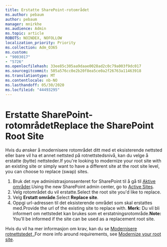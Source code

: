 ```yaml
---
title: Erstatte SharePoint-rotområdet
ms.author: pebaum
author: pebaum
manager: mnirkhe
ms.audience: Admin
ms.topic: article
ROBOTS: NOINDEX, NOFOLLOW
localization_priority: Priority
ms.collection: Adm_O365
ms.custom:
- "9003017"
- "5726"
ms.openlocfilehash: 33ee85c305aa9daae0028ad2c0c79a003f9dc017
ms.sourcegitcommit: 505a576cc0e2b20f8ea5ce0a2f26763a11463918
ms.translationtype: MT
ms.contentlocale: nb-NO
ms.lasthandoff: 05/30/2020
ms.locfileid: "44493295"
---
```

# <a name="replace-the-sharepoint-root-site"></a><span data-ttu-id="cdc91-102">Erstatte SharePoint-rotområdet</span><span class="sxs-lookup"><span data-stu-id="cdc91-102">Replace the SharePoint Root Site</span></span>
<span data-ttu-id="cdc91-103">Hvis du ønsker å modernisere rotområdet ditt med et eksisterende nettsted eller bare vil ha et annet nettsted på rotnettstedsnivå, kan du velge å erstatte (bytte) nettsteder.</span><span class="sxs-lookup"><span data-stu-id="cdc91-103">If you're looking to modernize your root site with an existing site or simply want to have a different site at the root site level, you can choose to replace (swap) sites.</span></span>

1. <span data-ttu-id="cdc91-104">Bruk det nye administrasjonssenteret for SharePoint til å gå til [Aktive områder](https://admin.microsoft.com/sharepoint?page=siteManagement&modern=true).</span><span class="sxs-lookup"><span data-stu-id="cdc91-104">Using the new SharePoint admin center, go to [Active Sites](https://admin.microsoft.com/sharepoint?page=siteManagement&modern=true).</span></span>
2. <span data-ttu-id="cdc91-105">Velg rotområdet du vil erstatte.</span><span class="sxs-lookup"><span data-stu-id="cdc91-105">Select the root site you'd like to replace.</span></span>
3. <span data-ttu-id="cdc91-106">Velg **Erstatt område**.</span><span class="sxs-lookup"><span data-stu-id="cdc91-106">Select **Replace site**.</span></span>
4. <span data-ttu-id="cdc91-107">Oppgi url-adressen til det eksisterende området som skal erstattes med.</span><span class="sxs-lookup"><span data-stu-id="cdc91-107">Provide the url of the existing site to replace with.</span></span> <span data-ttu-id="cdc91-108">**Merk:** Du vil bli informert om nettstedet kan brukes som et erstatningsrotområde.</span><span class="sxs-lookup"><span data-stu-id="cdc91-108">**Note:** You'll be informed if the site can be used as a replacement root site.</span></span>

<span data-ttu-id="cdc91-109">Hvis du vil ha mer informasjon om krav, kan du se [Modernisere rotnettstedet .](https://docs.microsoft.com/sharepoint/modern-root-site)</span><span class="sxs-lookup"><span data-stu-id="cdc91-109">For more info around requirements, see [Modernize your root site](https://docs.microsoft.com/sharepoint/modern-root-site).</span></span>